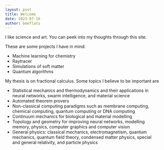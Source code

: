 ```yaml
---
layout: post
title: Welcome
date: 2023-07-16
author: beeflats
---
```


I like science and art. You can peek into my thoughts through this site. 

These are some projects I have in mind:
- Machine learning for chemistry
- Raytracer
- Simulations of soft matter
- Quantum algorithms

My thesis is on fractional calculus. Some topics I believe to be important are 
- Statistical mechanics and thermodynamics and their applications in neural networks, swarm intelligence, and material science
- Automated theorem provers
- Non-classical computing paradigms such as membrane computing, chemical computing, quantum computing or DNA computing
- Continuum mechanics for biological and material modelling
- Topology and geometry for improving neural networks, modelling memory, physics, computer graphics and computer vision
- General physics: classical mechanics, electromagnetism, quantum mechanics, quantum field theory, condensed matter physics, special and general relativity, and particle physics
